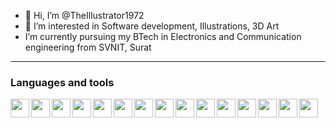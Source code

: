 - 👋 Hi, I’m @TheIllustrator1972
- 👀 I’m interested in Software development, Illustrations, 3D Art
- I’m currently pursuing my BTech in Electronics and Communication engineering from SVNIT, Surat
---
### Languages and tools
<img align = "left" width = "30px" src="https://cdn.jsdelivr.net/gh/devicons/devicon/icons/c/c-original.svg" />
<img align = "left" width = "30px" src="https://cdn.jsdelivr.net/gh/devicons/devicon/icons/html5/html5-original.svg" />
<img align = "left" width = "30px" src="https://cdn.jsdelivr.net/gh/devicons/devicon/icons/css3/css3-original.svg" />
<img align = "left" width = "30px" src="https://cdn.jsdelivr.net/gh/devicons/devicon/icons/javascript/javascript-plain.svg" />
<img align = "left" width = "30px" src="https://cdn.jsdelivr.net/gh/devicons/devicon/icons/nodejs/nodejs-original.svg" />
<img align = "left" width = "30px" src="https://cdn.jsdelivr.net/gh/devicons/devicon/icons/react/react-original.svg" />
<img align = "left" width = "30px" src="https://cdn.jsdelivr.net/gh/devicons/devicon/icons/vscode/vscode-original.svg" />
<img align = "left" width = "30px" src="https://cdn.jsdelivr.net/gh/devicons/devicon/icons/bash/bash-original.svg" />
<img align = "left" width = "30px" src="https://cdn.jsdelivr.net/gh/devicons/devicon/icons/github/github-original.svg" />
<img align = "left" width = "30px" src="https://cdn.jsdelivr.net/gh/devicons/devicon/icons/npm/npm-original-wordmark.svg" />
<img align = "left" width = "30px" src="https://cdn.jsdelivr.net/gh/devicons/devicon/icons/jquery/jquery-original-wordmark.svg" />
<img align = "left" width = "30px" src="https://cdn.jsdelivr.net/gh/devicons/devicon/icons/linux/linux-original.svg" />


<img align = "left" width = "30px" src="https://cdn.jsdelivr.net/gh/devicons/devicon/icons/illustrator/illustrator-plain.svg" />
<img align = "left" width = "30px" src="https://cdn.jsdelivr.net/gh/devicons/devicon/icons/aftereffects/aftereffects-original.svg" />
<img align = "left" width = "30px" src="https://cdn.jsdelivr.net/gh/devicons/devicon/icons/blender/blender-original.svg" />
<br />

#
<!---
TheIllustrator1972/TheIllustrator1972 is a ✨ special ✨ repository because its `README.md` (this file) appears on your GitHub profile.
You can click the Preview link to take a look at your changes.
--->
